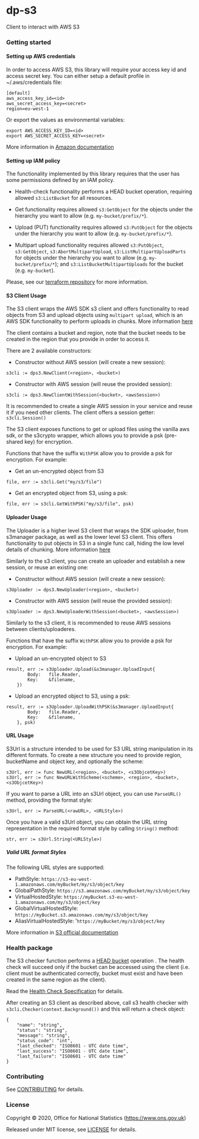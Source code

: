dp-s3
================
Client to interact with AWS S3

### Getting started

#### Setting up AWS credentials

In order to access AWS S3, this library will require your access key id and access secret key. You can either setup a default profile in ~/.aws/credentials file:
```
[default]
aws_access_key_id=<id>
aws_secret_access_key=<secret>
region=eu-west-1
```

Or export the values as environmental variables:
```
export AWS_ACCESS_KEY_ID=<id>
export AWS_SECRET_ACCESS_KEY=<secret>
```

More information in [Amazon documentation](https://docs.aws.amazon.com/cli/latest/userguide//cli-chap-configure.html)


#### Setting up IAM policy

The functionality implemented by this library requires that the user has some permissions defined by an IAM policy.

- Health-check functionality performs a HEAD bucket operation, requiring allowed `s3:ListBucket` for all resources.

- Get functionality requires allowed `s3:GetObject` for the objects under the hierarchy you want to allow (e.g. `my-bucket/prefix/*`).

- Upload (PUT) functionality requires allowed `s3:PutObject` for the objects under the hierarchy you want to allow (e.g. `my-bucket/prefix/*`).

- Multipart upload functionality requires allowed `s3:PutObject`, `s3:GetObject`, `s3:AbortMultipartUpload`, `s3:ListMultipartUploadParts` for objects under the hierarchy you want to allow (e.g. `my-bucket/prefix/*`); and `s3:ListBucketMultipartUploads` for the bucket (e.g. `my-bucket`).

Please, see our [terraform repository](https://github.com/ONSdigital/dp-setup/tree/develop/terraform) for more information.

#### S3 Client Usage

The S3 client wraps the AWS SDK s3 client and offers functionality to read objects from S3 and upload objects using `multipart upload`, which is an AWS SDK functionality to perform uploads in chunks. More information [here](https://docs.aws.amazon.com/AmazonS3/latest/userguide/mpuoverview.html)

The client contains a bucket and region, note that the bucket needs to be created in the region that you provide in order to access it.

There are 2 available constructors:
- Constructor without AWS session (will create a new session):
```
s3cli := dps3.NewClient(<region>, <bucket>)
```
- Constructor with AWS session (will reuse the provided session):
```
s3cli := dps3.NewClientWithSession(<bucket>, <awsSession>)
```
It is recommended to create a single AWS session in your service and reuse it if you need other clients. The client offers a session getter: `s3cli.Session()`

The S3 client exposes functions to get or upload files using the vanilla aws sdk, or the s3crypto wrapper, which allows you to provide a psk (pre-shared key) for encryption.

Functions that have the suffix `WithPSK` allow you to provide a psk for encryption. For example:
- Get an un-encrypted object from S3
```
file, err := s3cli.Get("my/s3/file")
```
- Get an encrypted object from S3, using a psk:
```
file, err := s3cli.GetWithPSK("my/s3/file", psk)
```


#### Uploader Usage

The Uploader is a higher level S3 client that wraps the SDK uploader, from s3manager package, as well as the lower level S3 client.
This offers functionality to put objects in S3 in a single func call, hiding the low level details of chunking. More information [here](https://docs.aws.amazon.com/sdk-for-go/api/service/s3/s3manager/#Uploader)

Similarly to the s3 client, you can create an uploader and establish a new session, or reuse an existing one:

- Constructor without AWS session (will create a new session):
```
s3Uploader := dps3.NewUploader(<region>, <bucket>)
```
- Constructor with AWS session (will reuse the provided session):
```
s3Uploader := dps3.NewUploaderWithSession(<bucket>, <awsSession>)
```

Similarly to the s3 client, it is recommended to reuse AWS sessions between clients/uploaderes.

Functions that have the suffix `WithPSK` allow you to provide a psk for encryption. For example:
- Upload an un-encrypted object to S3
```
result, err := s3Uploader.Upload(&s3manager.UploadInput{
		Body:   file.Reader,
		Key:    &filename,
	})
```
- Upload an encrypted object to S3, using a psk:
```
result, err := s3Uploader.UploadWithPSK(&s3manager.UploadInput{
		Body:   file.Reader,
		Key:    &filename,
	}, psk)
```

#### URL Usage

S3Url is a structure intended to be used for S3 URL string manipulation in its different formats. To create a new structure you need to provide region, bucketName and object key,
and optionally the scheme:

```
s3Url, err := func NewURL(<region>, <bucket>, <s3ObjcetKey>)
s3Url, err := func NewURLWithScheme(<scheme>, <region>, <bucket>, <s3ObjcetKey>)
```

If you want to parse a URL into an s3Url object, you can use `ParseURL()` method, providing the format style:

```
s3Url, err := ParseURL(<rawURL>, <URLStyle>)
```

Once you have a valid s3Url object, you can obtain the URL string representation in the required format style by calling `String()` method:

```
str, err := s3Url.String(<URLStyle>)
```

##### Valid URL format Styles

The following URL styles are supported:

- PathStyle: `https://s3-eu-west-1.amazonaws.com/myBucket/my/s3/object/key`
- GlobalPathStyle: `https://s3.amazonaws.com/myBucket/my/s3/object/key`
- VirtualHostedStyle: `https://myBucket.s3-eu-west-1.amazonaws.com/my/s3/object/key`
- GlobalVirtualHostedStyle: `https://myBucket.s3.amazonaws.com/my/s3/object/key`
- AliasVirtualHostedStyle: '`https://myBucket/my/s3/object/key`

More information in [S3 official documentation](https://docs.aws.amazon.com/AmazonS3/latest/dev/VirtualHosting.html)

### Health package

The S3 checker function performs a [HEAD bucket](https://docs.aws.amazon.com/sdk-for-go/api/service/s3/#S3.HeadBucket) operation . The health check will succeed only if the bucket can be accessed using the client (i.e. client must be authenticated correctly, bucket must exist and have been created in the same region as the client).

Read the [Health Check Specification](https://github.com/ONSdigital/dp/blob/master/standards/HEALTH_CHECK_SPECIFICATION.md) for details.

After creating an S3 client as described above, call s3 health checker with `s3cli.Checker(context.Background())` and this will return a check object:

```
{
    "name": "string",
    "status": "string",
    "message": "string",
    "status_code": "int",
    "last_checked": "ISO8601 - UTC date time",
    "last_success": "ISO8601 - UTC date time",
    "last_failure": "ISO8601 - UTC date time"
}
```

### Contributing

See [CONTRIBUTING](CONTRIBUTING.md) for details.

### License

Copyright © 2020, Office for National Statistics (https://www.ons.gov.uk)

Released under MIT license, see [LICENSE](LICENSE.md) for details.
